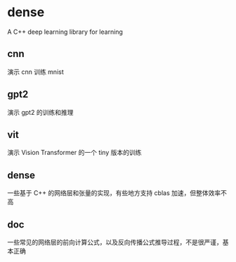 # dense
A C++ deep learning library for learning

## cnn
演示 cnn 训练 mnist

## gpt2
演示 gpt2 的训练和推理

## vit
演示 Vision Transformer 的一个 tiny 版本的训练 

## dense
一些基于 C++ 的网络层和张量的实现，有些地方支持 cblas 加速，但整体效率不高

## doc
一些常见的网络层的前向计算公式，以及反向传播公式推导过程，不是很严谨，基本正确
